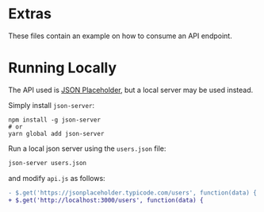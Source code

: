 Extras
======

These files contain an example on how to consume an API endpoint.

Running Locally
===============

The API used is [JSON Placeholder](https://jsonplaceholder.typicode.com), but a local server may be used instead.

Simply install `json-server`:
```
npm install -g json-server
# or
yarn global add json-server
```
Run a local json server using the `users.json` file:
```sh
json-server users.json
```
and modify `api.js` as follows:
```diff
- $.get('https://jsonplaceholder.typicode.com/users', function(data) {
+ $.get('http://localhost:3000/users', function(data) {
```

